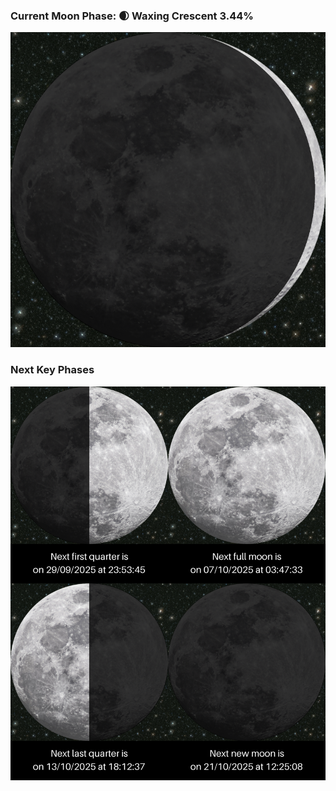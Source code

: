 ### Current Moon Phase: 🌒 Waxing Crescent 3.44%
![Moon Phase](moonphase.png)
### Next Key Phases
![Gallery](gallery.png)
